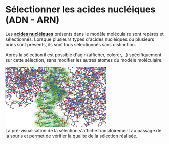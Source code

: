 # Sélectionner les acides nucléiques (ADN - ARN)
Les [**acides nucléiques**](lexicon-nucleic) présents dans le modèle moléculaire sont repérés et sélectionnés. Lorsque plusieurs types d'acides nucléiques ou plusieurs brins sont présents, ils sont tous sélectionnés sans distinction.   
 
Après la sélection il est possible d'agir (afficher, colorer,...) spécifiquement sur cette sélection, sans modifier les autres atomes du modèle moléculaire.   

![Sélection](static/img/selectnuc.png)  
La pré-visualisation de la sélection s'affiche transitoirement au passage de la souris et permet de vérifier la qualité de la sélection réalisée.